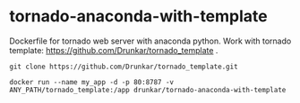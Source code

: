 # tornado-anaconda-with-template
Dockerfile for tornado web server with anaconda python.
Work with tornado template: https://github.com/Drunkar/tornado_template .

```
git clone https://github.com/Drunkar/tornado_template.git

docker run --name my_app -d -p 80:8787 -v ANY_PATH/tornado_template:/app drunkar/tornado-anaconda-with-template
```
